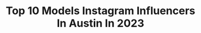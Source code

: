 ---
title: Top 10 Models Instagram Influencers In Austin In 2023
description: >-
  Find top models Instagram influencers in Austin in 2023. Most popular hashtags: #model #austintexas #texas #austintx.
platform: Instagram
hits: 167
text_top: Identify the best Instagram accounts on inBeat.
text_bottom: Our search engine holds 167 Instagram influencers like this in Austin, United States for you to connect with.
profiles:
  - username: "tailorfade"
    fullname: >-
      Trevor Moots ✪
    bio: >-
      Orlando | FL 🌴 ◽️ WAHL Creative Team ✈️ Travels ◽️ Haircuts 📷 Photographies ◽️ Traditions Barbershop 📲 Contact For Education
    location: "United States"
    followers: 49775
    engagement: 265
    commentsToLikes: 0.091129
    id: ck5q1yu0cdg400i11wej4vfov
    verified: false
    hashtags: "#iheartpm, #paulmitchellus, #barbergang, #barberinspirations"
  - username: "treysphotostudio"
    fullname: >-
      Carlos Trey Salazar
    bio: >-
      DM for info, rates & bookings or request prints of any photos. Prints and 🔞 Content.
    location: "United States"
    followers: 49352
    engagement: 245
    commentsToLikes: 0.008837
    id: ck0u7dmlb4j800i19smx609sw
    verified: false
    hashtags: "#studiophotography, #austintx, #austintxphotographer, #malefashion"
  - username: "keith_laue"
    fullname: >-
      Keith Laue
    bio: >-
      Austin Model 📸 Videographer  Vegan 🥝 Papa 👨🏽 Eco-Friendly 🌏 Email for inquiries ✉️
    location: "United States"
    followers: 131583
    engagement: 746
    commentsToLikes: 0.014480
    id: ckaozkm3pmag70i78acp1swsp
    verified: false
    hashtags: "#modellingshoot, #modelscout, #modelos, #modello"
  - username: "glitterandlazers"
    fullname: >-
      Anna OBrien, confidence queen
    bio: >-
      Sassy storyteller, world traveler, colorful fashionista, home decor dabbler and one crafty lady. Tiktok: @glitterandlazers (8 MM)
    location: "United States"
    followers: 698752
    engagement: 313
    commentsToLikes: 0.019961
    id: ck0vvzhg8rg920i1965f1zdgq
    verified: true
    hashtags: "#plussizefashion, #plussizemodel, #plussize, #model"
  - username: "sebby_raw"
    fullname: >-
      Sebastian
    bio: >-
      📍 ATL DM to book Google SebbyRaw 👀🔐
    location: "United States"
    followers: 146767
    engagement: 184
    commentsToLikes: 0.014476
    id: ck5hdszuqp82b0i110bmqnptx
    verified: false
    hashtags: "#atx, #canon, #atlantamodels, #atlantaphotographer"
  - username: "edelinfalcon"
    fullname: >-
      Edelin Y Falcon
    bio: >-
      TAMUK’24 ✞ Pr/Collab’s - email or DM 💌
    location: "United States"
    followers: 4421
    engagement: 1118
    commentsToLikes: 0.084855
    id: ck5zpeizysj2a0i14piotuf8t
    verified: false
    hashtags: "#love, #texas, #likeforlikes, #austinblogger"
  - username: "bribri.tx"
    fullname: >-
      BRI🦋BRI
    bio: >-
      HI, YOU ARE BEAUTIFUL:) Virgo • Makeup • Aspiring model • Content creator Austin, Tx / @brithesweetie business: bri.business512@gmail.com
    location: "United States"
    followers: 68819
    engagement: 2320
    commentsToLikes: 0.004500
    id: ck6u66rgoduia0j71l3vezz2w
    verified: false
    hashtags: "#euphoriamakeup, #suvabeauty, #revlon, #aestheticmakeup"
  - username: "laurahabit"
    fullname: >-
      Laura | ladyhabit
    bio: >-
      ✰ @ladyhabit deactivated at 15k ✰ Austin based model + photographer Check this out ⤵
    location: "United States"
    followers: 2253
    engagement: 3128
    commentsToLikes: 0.023535
    id: ck5hnnrumo36k0i11yvv1nh1k
    verified: false
    hashtags: ""
  - username: "klgregg03"
    fullname: >-
      Kati Lynn
    bio: >-
      18 || Tx || Christian || Weeb ||
    location: "United States"
    followers: 5171
    engagement: 900
    commentsToLikes: 0.039732
    id: ck8wd0j1zd8wf0j78xf4an59f
    verified: false
    hashtags: "#tiktok, #austin, #summer, #model"
  - username: "vanneochoa"
    fullname: >-
      Vanne Ochoa | Blogger Mexicana
    bio: >-
      More than just a fashion blog 👩🏻‍💻✨ lifestyle • mental health • food • makeup • & more CA | TX ☯️♈️
    location: "United States"
    followers: 20812
    engagement: 139
    commentsToLikes: 0.079296
    id: ck134b53dvkvx0i19mz5un7ho
    verified: false
    hashtags: "#austinblogger, #outfitideas, #model, #nycblogger"
---
